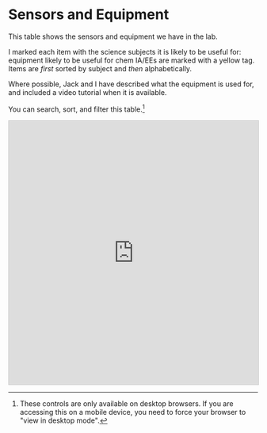 # Sensors and Equipment

This table shows the sensors and equipment we have in the lab.  

I marked each item with the science subjects it is likely to be useful for: equipment likely to be useful for chem IA/EEs are marked with a yellow tag.  Items are *first* sorted by subject and *then* alphabetically.

Where possible, Jack and I have described what the equipment is used for, and included a video tutorial when it is available.

You can search, sort, and filter this table.[^mobile]

<iframe class="airtable-embed" src="https://airtable.com/embed/shrBNc2AYVUJkVtMu?backgroundColor=teal&viewControls=on" frameborder="0" onmousewheel="" width="100%" height="533" style="background: transparent; border: 1px solid #ccc;"></iframe>

[^mobile]: These controls are only available on desktop browsers.  If you are accessing this on a mobile device, you need to force your browser to "view in desktop mode".